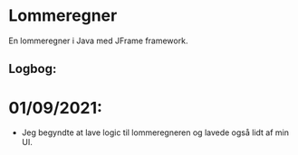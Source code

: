 # Lommeregner
En lommeregner i Java med JFrame framework.

## Logbog:
# 01/09/2021:
- Jeg begyndte at lave logic til lommeregneren og lavede også lidt af min UI.
